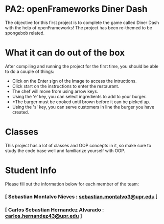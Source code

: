 # PA2: openFrameworks Diner Dash
The objective for this first project is to complete the game called Diner Dash with the help of openFrameworks!
The project has been re-themed to be spongebob related.

# What it can do out of the box
After compiling and running the project for the first time, you should be able to do a couple of things:

- Click on the Enter sign of the Image to access the intructions.
- Click start on the instructions to enter the restaurant.
- The chef will move from using arrow keys.
- Using the 'e' key, you can select ingredients to add to your burger.
- *The burger must be cooked until brown before it can be picked up.
- Using the 's' key, you can serve customers in line the burger you have created.

# Classes
This project has a lot of classes and OOP concepts in it, so make sure to study the code base well and familiarize yourself with OOP.

# Student Info
Please fill out the information below for each member of the team:

### [ Sebastian Montalvo Nieves : sebastian.montalvo3@upr.edu ]

### [ Carlos Sebastian Hernandez Alvarado : carlos.hernandez43@upr.edu ]

